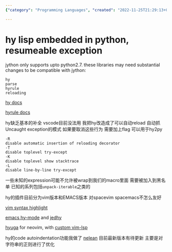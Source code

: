 ```yaml
---
{"category": "Programming Languages", "created": "2022-11-25T21:29:13+08:00", "date": "2022-11-25 21:29:13", "description": "The article highlights updates to the hy programming language, introducing features such as automatic reloading and enhanced exception handling. These modifications allow hy to be utilized as an automation tool and overcome constraints with expression wrapping. The improvements also benefit IDE support, particularly in Vim, Emacs, and Neovim's Nelean plugin.", "modified": "2022-11-26T13:50:30+08:00", "tags": ["hy programming language", "automatic reloading", "exception handling", "automation tool", "expression wrapping", "IDE support", "Vim, Emacs, Neovim's Nelean plugin"], "title": "Hy Programming Language Enhancements for Automation and IDE Support"}

---
```


# hy lisp embedded in python, resumeable exception

jython only supports upto python2.7. these libraries may need substantial changes to be compatible with jython:
```
hy
parse
hyrule
reloading

```

[hy docs](https://docs.hylang.org/en/stable/api.html#lfor)

[hyrule docs](https://hyrule.readthedocs.io/en/master/index.html#hyrule.control.block)

hy缺乏基本的补全 vscode目前没法用 我把hy改造成了可以自动reload 自动抓Uncaught exception的模式 如果要取消这些行为 需要加上flag 可以用于hy2py
```
-R
disable automatic insertion of reloading decorator
-T
disable toplevel try-except
-K
disable toplevel show stacktrace
-L
disable line-by-line try-except

```

一些未知的expression可能不允许被wrap到我们的macro里面 需要被加入到黑名单 已知的系列包括`unpack-iterable`之类的

hy的插件目前分为vim版本和EMACS版本 对spacevim spacemacs不怎么友好

[vim syntax highlight](https://github.com/hylang/vim-hy)

[emacs hy-mode](https://github.com/hylang/hy-mode) and [jedhy](https://github.com/ekaschalk/jedhy)

[hyuga](https://github.com/sakuraiyuta/hyuga) for neovim, with [custom vim-lsp](https://www.github.com/sakuraiyuta/vim-lsp-settings/tree/add-lang/hyuga)

hy的code autoindentation功能我做了 [nelean](https://github.com/Jamea4Ever0/nelean) 目前最新版本有待更新 主要是对字符串的正则进行了优化
